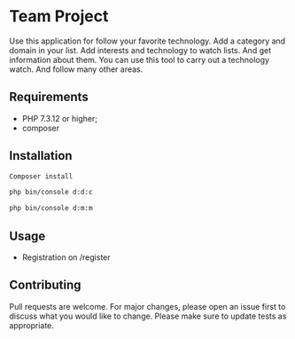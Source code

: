 Team Project
========================

Use this application for follow your favorite technology. Add a category and domain in your list. 
Add interests and technology to watch lists. And get information about them. You can use this tool to carry out a technology watch. And follow many other areas.

Requirements
------------

  * PHP 7.3.12 or higher;
  * composer

Installation
------------

```bash
Composer install
```

```bash
php bin/console d:d:c
```

```bash
php bin/console d:m:m
```
Usage
-----

- Registration on /register

Contributing
-------------

Pull requests are welcome. For major changes, please open an issue first to discuss what you would like to change.
Please make sure to update tests as appropriate.

